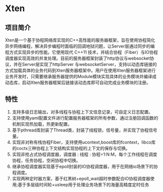 # Xten
## 项目简介
Xten是一个基于协程网络库实现的C++高性能的服务器框架，旨在使用协程简化异步网络编程，解决异步编程时面临的回调地狱问题，让Server层通过同步的编程方式实现异步的性能。它使用现代 C++11 技术，并结合协程（Fiber）与IO协程调度器实现高效的并发处理。目前的服务器框架封装了http协议与websocket协议，并在Server层实现了httpServer
与websocketServer，支持以动态库链接的方式加载具体的业务代码到Xten服务器框架中。用户在使用Xten服务器框架进行业务开发时，只需要继承服务器提供的Module模块实现具体的业务模块并编译成动态库，启动Xten服务器框架后链接该动态库即可自动完成业务模块的注册。
## 特性
1. 支持多级日志输出，对多线程与协程上下文信息记录，可自定义日志配置。
2. 支持使用yaml配置文件进行配置服务器框架的所有参数，通过注册回调函数的机制实现热加载，热更新配置。
3. 基于pthread库封装了Thread类，封装了线程锁，信号量，并实现了协程信号量。
4. 实现非对称有栈协程Fiber，支持使用ucontext,boost库的fcontext，libco库的coctx三种协程上下文结构实现协程的上下文的保存与切换。
5. 实现非抢占式协程调度器，调度器 : 线程 : 协程=1:N:M，每个工作线程在调度协程，任务协程，空闲协程中切换。
6. 继承协程调度器实现基于epoll封装的IO协程调度器，用于在网络io场景下的协程调度。
7. 实现两种定时器方案，基于红黑树+epoll_wait超时参数配合IO协程调度器使用;基于多层级时间轮+usleep用于处理业务场景下的海量高精度定时任务


 


